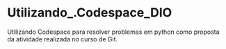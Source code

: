 # Utilizando_.Codespace_DIO
Utilizando Codespace para resolver problemas em python como proposta da atividade realizada no curso de Git.
